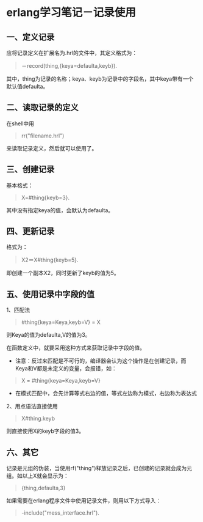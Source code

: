 erlang学习笔记－记录使用
===

一、定义记录
---

应将记录定义在扩展名为.hrl的文件中，其定义格式为：

> －record(thing,{keya=defaulta,keyb}).

其中，thing为记录的名称；keya、keyb为记录中的字段名，其中keya带有一个默认值defaulta。

二、读取记录的定义
---

在shell中用
> rr("filename.hrl")

来读取记录定义，然后就可以使用了。

三、创建记录
---

基本格式：

> X=#thing{keyb=3}.

其中没有指定keya的值，会默认为defaulta。

四、更新记录
---

格式为：

> X2＝X#thing{keyb=5}.

即创建一个副本X2，同时更新了keyb的值为5。

五、使用记录中字段的值
---

1、匹配法

> #thing{keya=Keya,keyb=V} = X

则Keya的值为defaulta,V的值为3。

在函数定义中，就要采用这种方式来获取记录中字段的值。

* 注意：反过来匹配是不可行的，编译器会认为这个操作是在创建记录，而Keya和V都是未定义的变量，会报错，如：

> X = #thing{keya=Keya,keyb=V}

* 在模式匹配中，会先计算等式右边的值，等式左边称为模式，右边称为表达式

2、用点语法直接使用

> X#thing.keyb

则直接使用X的keyb字段的值3。

六、其它
---

记录是元组的伪装，当使用rf("thing")释放记录之后，已创建的记录就会成为元组。如以上X就会显示为：

> {thing,defaulta,3}

如果需要在erlang程序文件中使用记录文件，则用以下方式导入：

> -include("mess_interface.hrl").